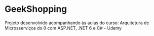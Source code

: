 # GeekShopping
Projeto desenvolvido acompanhando às aulas do curso: Arquitetura de Microsserviços do 0 com ASP.NET, .NET 6 e C# - Udemy
